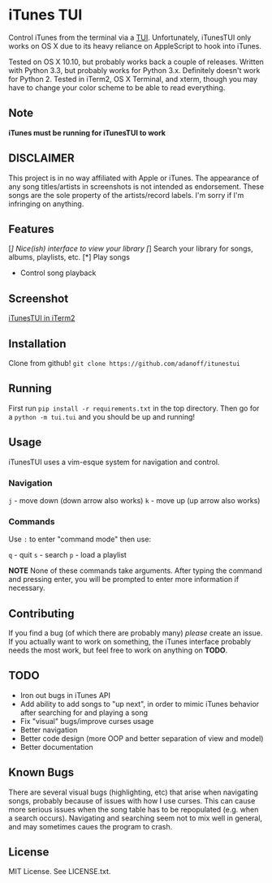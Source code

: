 # iTunes TUI

Control iTunes from the terminal via a
[TUI](https://en.wikipedia.org/wiki/Text-based_user_interface). Unfortunately,
iTunesTUI only works on OS X due to its heavy reliance on AppleScript to hook
into iTunes.

Tested on OS X 10.10, but probably works back a couple of releases.
Written with Python 3.3, but probably works for Python 3.x. Definitely doesn't
work for Python 2.
Tested in iTerm2, OS X Terminal, and xterm, though you may have to change your
color scheme to be able to read everything.

## Note
**iTunes must be running for iTunesTUI to work**

## DISCLAIMER

This project is in no way affiliated with Apple or iTunes. The appearance of any
song titles/artists in screenshots is not intended as endorsement. These songs
are the sole property of the artists/record labels. I'm sorry if I'm infringing
on anything.

## Features

[*] Nice(ish) interface to view your library
[*] Search your library for songs, albums, playlists, etc.
[*] Play songs
* Control song playback

## Screenshot

[iTunesTUI in iTerm2](screenshot.png)

## Installation

Clone from github!
`git clone https://github.com/adanoff/itunestui`

## Running

First run `pip install -r requirements.txt` in the top directory.
Then go for a `python -m tui.tui` and you should be up and running!

## Usage

iTunesTUI uses a vim-esque system for navigation and control.

### Navigation

`j` - move down (down arrow also works)
`k` - move up (up arrow also works)

### Commands

Use `:` to enter "command mode" then use:

`q` - quit
`s` - search
`p` - load a playlist

**NOTE** None of these commands take arguments. After typing the command and
pressing enter, you will be prompted to enter more information if necessary.

## Contributing

If you find a bug (of which there are probably many) _please_ create an issue.
If you actually want to work on something, the iTunes interface probably needs
the most work, but feel free to work on anything on **TODO**.

## TODO

* Iron out bugs in iTunes API
* Add ability to add songs to "up next", in order to mimic iTunes behavior after
  searching for and playing a song
* Fix "visual" bugs/improve curses usage
* Better navigation
* Better code design (more OOP and better separation of view and model)
* Better documentation

## Known Bugs

There are several visual bugs (highlighting, etc) that arise when navigating
songs, probably because of issues with how I use curses. This can cause more
serious issues when the song table has to be repopulated (e.g. when a search
occurs). Navigating and searching seem not to mix well in general, and may
sometimes caues the program to crash.

## License

MIT License. See LICENSE.txt.
